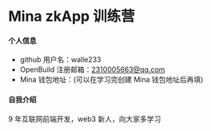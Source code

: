 # Mina zkApp 训练营


#### 个人信息

- github 用户名：walle233
- OpenBuild 注册邮箱：2310005663@qq.com
- Mina 钱包地址：(可以在学习完创建 Mina 钱包地址后再填)

#### 自我介绍

9 年互联网前端开发，web3 新人，向大家多学习
